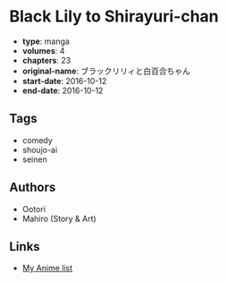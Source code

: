 # Black Lily to Shirayuri-chan

-   **type**: manga
-   **volumes**: 4
-   **chapters**: 23
-   **original-name**: ブラックリリィと白百合ちゃん
-   **start-date**: 2016-10-12
-   **end-date**: 2016-10-12

## Tags

-   comedy
-   shoujo-ai
-   seinen

## Authors

-   Ootori
-   Mahiro (Story & Art)

## Links

-   [My Anime list](https://myanimelist.net/manga/107885/Black_Lily_to_Shirayuri-chan)
